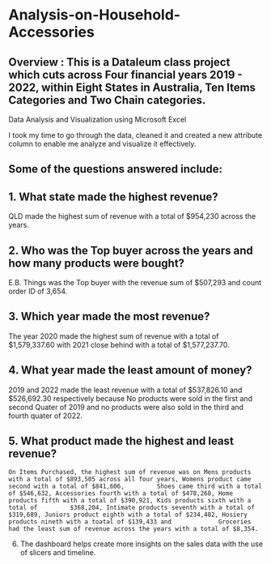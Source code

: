 #         Analysis-on-Household-Accessories
## Overview : This is a Dataleum class project which cuts across Four financial years 2019 - 2022, within Eight States in Australia, Ten Items Categories and Two Chain categories.

Data Analysis and Visualization using Microsoft Excel

I took my time to go through the data, cleaned it and created a new attribute column to enable me analyze and visualize it effectively.

## Some of the questions answered include:
## 1. What state made the highest revenue?
  QLD made the highest sum of revenue with a total of $954,230 across the years.

## 2. Who was the Top buyer across the years and how many products were bought?
   E.B. Things was the Top buyer with the revenue sum of $507,293 and count order ID of 3,654.

## 3. Which year made the most revenue?
   The year 2020 made the highest sum of revenue with a total of $1,579,337.60 with 2021 close behind with a total of $1,577,237.70.

## 4. What year made the least amount of money?
   2019 and 2022 made the least revenue with a total of $537,826.10 and $526,692.30 respectively because No products were sold in the first and second Quater of 2019 and no        products were also sold in the third and fourth quater of 2022.

## 5. What product made the highest and least revenue? 
    On Items Purchased, the highest sum of revenue was on Mens products with a total of $893,505 across all four years, Womens product came second with a total of $841,606,         Shoes came third with a total of $546,632, Accessories fourth with a total of $478,268, Home products fifth with a total of $390,921, Kids products sixth with a total of         $368,204, Intimate products seventh with a total of $319,689, Juniors product eighth with a total of $234,482, Hosiery products nineth with a toatal of $139,433 and             Groceries had the least sum of revenue across the years with a total of $8,354.
6. The dashboard helps create more insights on the sales data with the use of slicers and timeline.



